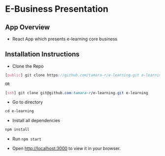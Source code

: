 # E-Business Presentation

## App Overview

- React App which presents e-learning core business

## Installation Instructions

- Clone the Repo

```scss
[public] git clone https://github.com/tamara-r/e-learning.git e-learning

OR

[ssh] git clone git@github.com:tamara-r/e-learning.git e-learning
```

- Go to directory

```css
cd e-learning
```

- Install all dependencies

```css
npm install
```

- Run `npm start`

- Open [http://localhost:3000](http://localhost:3000) to view it in your browser.

